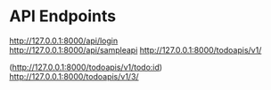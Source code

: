 # API Endpoints

http://127.0.0.1:8000/api/login  
http://127.0.0.1:8000/api/sampleapi
http://127.0.0.1:8000/todoapis/v1/

(http://127.0.0.1:8000/todoapis/v1/<todo:id>)
http://127.0.0.1:8000/todoapis/v1/3/       
